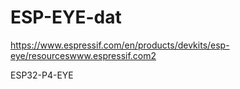 
# ESP-EYE-dat

https://www.espressif.com/en/products/devkits/esp-eye/resourceswww.espressif.com2

ESP32-P4-EYE